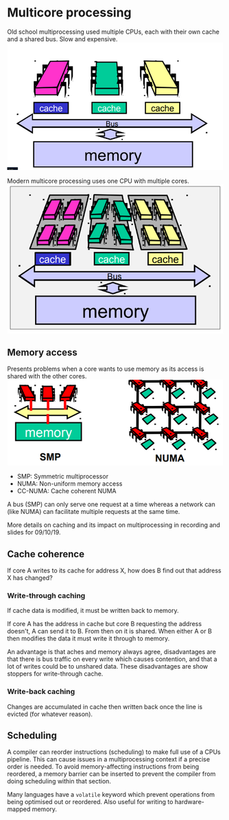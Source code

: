 # Multicore processing
Old school multiprocessing used multiple CPUs, each with their own cache and a shared bus. Slow and expensive.
![multicpu](multicpu.png)

Modern multicore processing uses one CPU with multiple cores.
![multicore](multicore.png)

## Memory access
Presents problems when a core wants to use memory as its access is shared with the other cores.
![mem access](multi_mem_access.png)

* SMP: Symmetric multiprocessor
* NUMA: Non-uniform memory access
* CC-NUMA: Cache coherent NUMA

A bus (SMP) can only serve one request at a time whereas a network can (like NUMA) can facilitate multiple requests at the same time.

More details on caching and its impact on multiprocessing in recording and slides for 09/10/19.

## Cache coherence
If core A writes to its cache for address X, how does B find out that address X has changed?

### Write-through caching
If cache data is modified, it must be written back to memory.

If core A has the address in cache but core B requesting the address doesn't, A can send it to B. From then on it is shared. When either A or B then modifies the data it must write it through to memory.

An advantage is that aches and memory always agree, disadvantages are that there is bus traffic on every write which causes contention, and that a lot of writes could be to unshared data. These disadvantages are show stoppers for write-through cache.

### Write-back caching
Changes are accumulated in cache then written back once the line is evicted (for whatever reason).

## Scheduling
A compiler can reorder instructions (scheduling) to make full use of a CPUs pipeline. This can cause issues in a multiprocessing context if a precise order is needed. To avoid memory-affecting instructions from being reordered, a memory barrier can be inserted to prevent the compiler from doing scheduling within that section.

Many languages have a `volatile` keyword which prevent operations from being optimised out or reordered. Also useful for writing to hardware-mapped memory.
